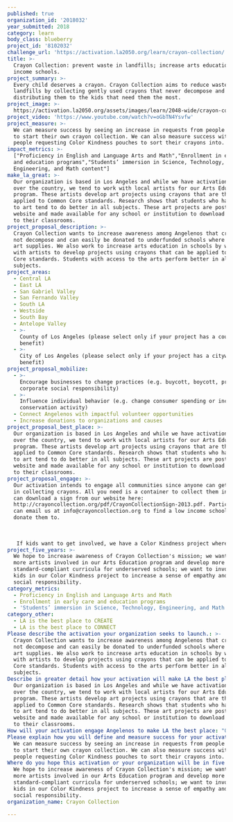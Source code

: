 ```yaml
---
published: true
organization_id: '2018032'
year_submitted: 2018
category: learn
body_class: blueberry
project_id: '8102032'
challenge_url: 'https://activation.la2050.org/learn/crayon-collection/'
title: >-
  Crayon Collection: prevent waste in landfills; increase arts education in low
  income schools.
project_summary: >-
  Every child deserves a crayon. Crayon Collection aims to reduce waste in
  landfills by collecting gently used crayons that never decompose and
  distributing them to the kids that need them the most.
project_image: >-
  https://activation.la2050.org/assets/images/learn/2048-wide/crayon-collection.jpg
project_video: 'https://www.youtube.com/watch?v=oGbTN4Ysvfw'
project_measure: >-
  We can measure success by seeing an increase in requests from people who want
  to start their own crayon collection. We can also measure success with more
  people requesting Color Kindness pouches to sort their crayons into.
impact_metrics: >-
  ["Proficiency in English and Language Arts and Math","Enrollment in early care
  and education programs","Students’ immersion in Science, Technology,
  Engineering, and Math content"]
make_la_great: >-
  Our organization is based in Los Angeles and while we have activations all
  over the country, we tend to work with local artists for our Arts Education
  program. These artists develop art projects using crayons that are then
  applied to Common Core standards. Research shows that students who have access
  to art tend to do better in all subjects. These art projects are posted on our
  website and made available for any school or institution to download and apply
  to their classrooms.
project_proposal_description: >-
  Crayon Collection wants to increase awareness among Angelenos that crayons do
  not decompose and can easily be donated to underfunded schools where kids need
  art supplies. We also work to increase arts education in schools by working
  with artists to develop projects using crayons that can be applied to Common
  Core standards. Students with access to the arts perform better in all
  subjects.
project_areas:
  - Central LA
  - East LA
  - San Gabriel Valley
  - San Fernando Valley
  - South LA
  - Westside
  - South Bay
  - Antelope Valley
  - >-
    County of Los Angeles (please select only if your project has a countywide
    benefit)
  - >-
    City of Los Angeles (please select only if your project has a citywide
    benefit)
project_proposal_mobilize:
  - >-
    Encourage businesses to change practices (e.g. buycott, boycott, promote
    corporate social responsibility)
  - >-
    Influence individual behavior (e.g. change consumer spending or increase
    conservation activity)
  - Connect Angelenos with impactful volunteer opportunities
  - Increase donations to organizations and causes
project_proposal_best_place: >-
  Our organization is based in Los Angeles and while we have activations all
  over the country, we tend to work with local artists for our Arts Education
  program. These artists develop art projects using crayons that are then
  applied to Common Core standards. Research shows that students who have access
  to art tend to do better in all subjects. These art projects are posted on our
  website and made available for any school or institution to download and apply
  to their classrooms.
project_proposal_engage: >-
  Our activation intends to engage all communities since anyone can get involved
  in collecting crayons. All you need is a container to collect them in and you
  can download a sign from our website here:
  http://crayoncollection.org/pdf/CrayonCollectionSign-2013.pdf. Participants
  can email us at info@crayoncollection.org to find a low income school to
  donate them to. 
   
   
   
   If kids want to get involved, we have a Color Kindness project where kids take the initiative to collect crayons. They then sort them into linen pouches that we provide and the kids write a kindness note to the recipient child that is included in the pouch. The Color Kindness project will create a global movement for change by kids, for kids, that spreads love and kindness while connecting children to one another.
project_five_years: >-
  We hope to increase awareness of Crayon Collection's mission; we want to get
  more artists involved in our Arts Education program and develop more
  standard-compliant curricula for underserved schools; we want to involve more
  kids in our Color Kindness project to increase a sense of empathy and exercise
  social responsibility.
category_metrics:
  - Proficiency in English and Language Arts and Math
  - Enrollment in early care and education programs
  - 'Students’ immersion in Science, Technology, Engineering, and Math content'
category_other:
  - LA is the best place to CREATE
  - LA is the best place to CONNECT
Please describe the activation your organization seeks to launch.: >-
  Crayon Collection wants to increase awareness among Angelenos that crayons do
  not decompose and can easily be donated to underfunded schools where kids need
  art supplies. We also work to increase arts education in schools by working
  with artists to develop projects using crayons that can be applied to Common
  Core standards. Students with access to the arts perform better in all
  subjects.
Describe in greater detail how your activation will make LA the best place?: >-
  Our organization is based in Los Angeles and while we have activations all
  over the country, we tend to work with local artists for our Arts Education
  program. These artists develop art projects using crayons that are then
  applied to Common Core standards. Research shows that students who have access
  to art tend to do better in all subjects. These art projects are posted on our
  website and made available for any school or institution to download and apply
  to their classrooms. 
How will your activation engage Angelenos to make LA the best place: "Our activation intends to engage all communities since anyone can get involved in collecting crayons. All you need is a container to collect them in and you can download a sign from our website here: http://crayoncollection.org/pdf/CrayonCollectionSign-2013.pdf. Participants can email us at info@crayoncollection.org to find a low income school to donate them to. \r\n\r\nIf kids want to get involved, we have a Color Kindness project where kids take the initiative to collect crayons. They then sort them into linen pouches that we provide and the kids write a kindness note to the recipient child that is included in the pouch. The Color Kindness project will create a global movement for change by kids, for kids, that spreads love and kindness while connecting children to one another."
Please explain how you will define and measure success for your activation.: >-
  We can measure success by seeing an increase in requests from people who want
  to start their own crayon collection. We can also measure success with more
  people requesting Color Kindness pouches to sort their crayons into. 
Where do you hope this activation or your organization will be in five years?: >-
  We hope to increase awareness of Crayon Collection's mission; we want to get
  more artists involved in our Arts Education program and develop more
  standard-compliant curricula for underserved schools; we want to involve more
  kids in our Color Kindness project to increase a sense of empathy and exercise
  social responsibility.
organization_name: Crayon Collection

---
```

